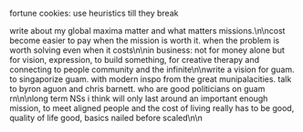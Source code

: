 fortune cookies: use heuristics till they break

write about my global maxima matter and what matters missions.\n\ncost become easier to pay when the mission is worth it. when the problem is worth solving even when it costs\n\nin business: not for money alone but for vision, expression, to build something, for creative therapy and connecting to people community and the infinite\n\nwrite a vision for guam. to singaporize guam. with modern inspo from the great munipalacities. talk to byron aguon and chris barnett. who are good politicians on guam rn\n\nlong term NSs i think will only last around an important enough mission, to meet aligned people and the cost of living really has to be good, quality of life good, basics nailed before scaled\n\n